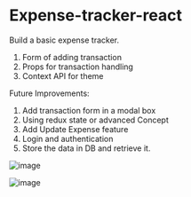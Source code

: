 # Expense-tracker-react

Build a basic expense tracker.
1. Form of adding transaction 
2. Props for transaction handling
3. Context API for theme

Future Improvements:

1. Add transaction form in a modal box
2. Using redux state or advanced Concept 
3. Add Update Expense feature
4. Login and authentication
5. Store the data in DB and retrieve it. 



![image](https://github.com/payalmit/Expense-tracker-react/assets/63918548/4817ccb7-edc7-4ddf-b2fc-0ce14431fd67)

![image](https://github.com/payalmit/Expense-tracker-react/assets/63918548/3565543c-c299-418b-9776-a3452f8ededc)


